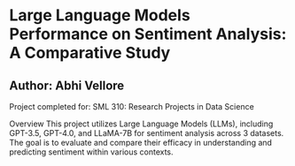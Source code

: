 # Large Language Models Performance on Sentiment Analysis: A Comparative Study
## Author: Abhi Vellore

Project completed for: SML 310: Research Projects in Data Science

Overview
This project utilizes Large Language Models (LLMs), including GPT-3.5, GPT-4.0, and LLaMA-7B for sentiment analysis across 3 datasets. The goal is to evaluate and compare their efficacy in understanding and predicting sentiment within various contexts.
